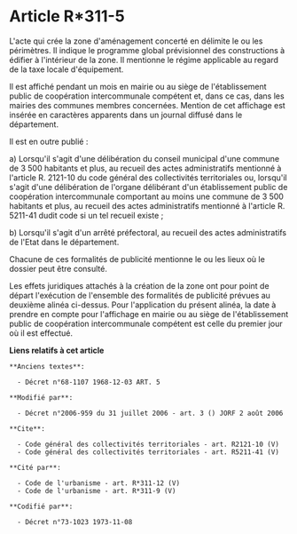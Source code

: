 # Article R*311-5

L'acte qui crée la zone d'aménagement concerté en délimite le ou les périmètres. Il indique le programme global prévisionnel
des constructions à édifier à l'intérieur de la zone. Il mentionne le régime applicable au regard de la taxe locale
d'équipement.

Il est affiché pendant un mois en mairie ou au siège de l'établissement public de coopération intercommunale compétent et,
dans ce cas, dans les mairies des communes membres concernées. Mention de cet affichage est insérée en caractères apparents
dans un journal diffusé dans le département.

Il est en outre publié :

a) Lorsqu'il s'agit d'une délibération du conseil municipal d'une commune de 3 500 habitants et plus, au recueil des actes
administratifs mentionné à l'article R. 2121-10 du code général des collectivités territoriales ou, lorsqu'il s'agit d'une
délibération de l'organe délibérant d'un établissement public de coopération intercommunale comportant au moins une commune
de 3 500 habitants et plus, au recueil des actes administratifs mentionné à l'article R. 5211-41 dudit code si un tel recueil
existe ;

b) Lorsqu'il s'agit d'un arrêté préfectoral, au recueil des actes administratifs de l'Etat dans le département.

Chacune de ces formalités de publicité mentionne le ou les lieux où le dossier peut être consulté.

Les effets juridiques attachés à la création de la zone ont pour point de départ l'exécution de l'ensemble des formalités de
publicité prévues au deuxième alinéa ci-dessus. Pour l'application du présent alinéa, la date à prendre en compte pour
l'affichage en mairie ou au siège de l'établissement public de coopération intercommunale compétent est celle du premier jour
où il est effectué.

**Liens relatifs à cet article**

	**Anciens textes**:

	  - Décret n°68-1107 1968-12-03 ART. 5

	**Modifié par**:

	  - Décret n°2006-959 du 31 juillet 2006 - art. 3 () JORF 2 août 2006

	**Cite**:

	  - Code général des collectivités territoriales - art. R2121-10 (V)
	  - Code général des collectivités territoriales - art. R5211-41 (V)

	**Cité par**:

	  - Code de l'urbanisme - art. R*311-12 (V)
	  - Code de l'urbanisme - art. R*311-9 (V)

	**Codifié par**:

	  - Décret n°73-1023 1973-11-08
